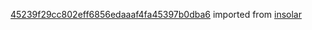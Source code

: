 [45239f29cc802eff6856edaaaf4fa45397b0dba6](https://github.com/insolar/insolar/commit/45239f29cc802eff6856edaaaf4fa45397b0dba6) imported from [insolar](https://github.com/insolar/insolar)
